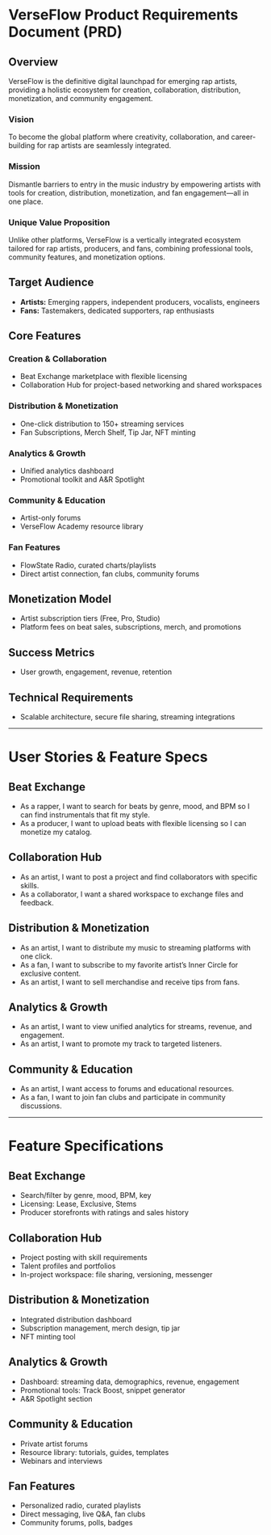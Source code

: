 # VerseFlow Product Requirements Document (PRD)

## Overview
VerseFlow is the definitive digital launchpad for emerging rap artists, providing a holistic ecosystem for creation, collaboration, distribution, monetization, and community engagement.

### Vision
To become the global platform where creativity, collaboration, and career-building for rap artists are seamlessly integrated.

### Mission
Dismantle barriers to entry in the music industry by empowering artists with tools for creation, distribution, monetization, and fan engagement—all in one place.

### Unique Value Proposition
Unlike other platforms, VerseFlow is a vertically integrated ecosystem tailored for rap artists, producers, and fans, combining professional tools, community features, and monetization options.

## Target Audience
- **Artists:** Emerging rappers, independent producers, vocalists, engineers
- **Fans:** Tastemakers, dedicated supporters, rap enthusiasts

## Core Features
### Creation & Collaboration
- Beat Exchange marketplace with flexible licensing
- Collaboration Hub for project-based networking and shared workspaces

### Distribution & Monetization
- One-click distribution to 150+ streaming services
- Fan Subscriptions, Merch Shelf, Tip Jar, NFT minting

### Analytics & Growth
- Unified analytics dashboard
- Promotional toolkit and A&R Spotlight

### Community & Education
- Artist-only forums
- VerseFlow Academy resource library

### Fan Features
- FlowState Radio, curated charts/playlists
- Direct artist connection, fan clubs, community forums

## Monetization Model
- Artist subscription tiers (Free, Pro, Studio)
- Platform fees on beat sales, subscriptions, merch, and promotions

## Success Metrics
- User growth, engagement, revenue, retention

## Technical Requirements
- Scalable architecture, secure file sharing, streaming integrations

---

# User Stories & Feature Specs

## Beat Exchange
- As a rapper, I want to search for beats by genre, mood, and BPM so I can find instrumentals that fit my style.
- As a producer, I want to upload beats with flexible licensing so I can monetize my catalog.

## Collaboration Hub
- As an artist, I want to post a project and find collaborators with specific skills.
- As a collaborator, I want a shared workspace to exchange files and feedback.

## Distribution & Monetization
- As an artist, I want to distribute my music to streaming platforms with one click.
- As a fan, I want to subscribe to my favorite artist’s Inner Circle for exclusive content.
- As an artist, I want to sell merchandise and receive tips from fans.

## Analytics & Growth
- As an artist, I want to view unified analytics for streams, revenue, and engagement.
- As an artist, I want to promote my track to targeted listeners.

## Community & Education
- As an artist, I want access to forums and educational resources.
- As a fan, I want to join fan clubs and participate in community discussions.

---

# Feature Specifications

## Beat Exchange
- Search/filter by genre, mood, BPM, key
- Licensing: Lease, Exclusive, Stems
- Producer storefronts with ratings and sales history

## Collaboration Hub
- Project posting with skill requirements
- Talent profiles and portfolios
- In-project workspace: file sharing, versioning, messenger

## Distribution & Monetization
- Integrated distribution dashboard
- Subscription management, merch design, tip jar
- NFT minting tool

## Analytics & Growth
- Dashboard: streaming data, demographics, revenue, engagement
- Promotional tools: Track Boost, snippet generator
- A&R Spotlight section

## Community & Education
- Private artist forums
- Resource library: tutorials, guides, templates
- Webinars and interviews

## Fan Features
- Personalized radio, curated playlists
- Direct messaging, live Q&A, fan clubs
- Community forums, polls, badges
